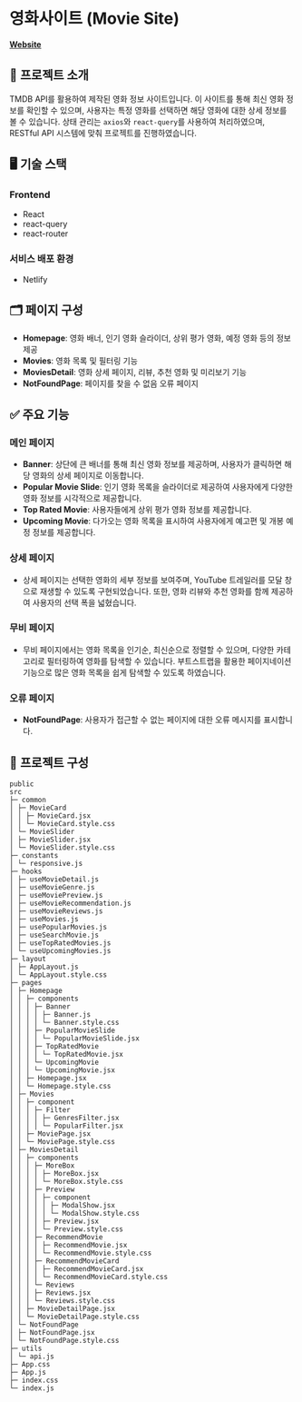 # 영화사이트 (Movie Site)

[**Website**](https://suu-movie.netlify.app/)

## 🙌 프로젝트 소개

TMDB API를 활용하여 제작된 영화 정보 사이트입니다. 이 사이트를 통해 최신 영화 정보를 확인할 수 있으며, 사용자는 특정 영화를 선택하면 해당 영화에 대한 상세 정보를 볼 수 있습니다. 상태 관리는 `axios`와 `react-query`를 사용하여 처리하였으며, RESTful API 시스템에 맞춰 프로젝트를 진행하였습니다.

## 🖥️ 기술 스택

### Frontend

- React
- react-query
- react-router

### 서비스 배포 환경

- Netlify

## 🗂️ 페이지 구성

- **Homepage**: 영화 배너, 인기 영화 슬라이더, 상위 평가 영화, 예정 영화 등의 정보 제공
- **Movies**: 영화 목록 및 필터링 기능
- **MoviesDetail**: 영화 상세 페이지, 리뷰, 추천 영화 및 미리보기 기능
- **NotFoundPage**: 페이지를 찾을 수 없음 오류 페이지

## ✅ 주요 기능

### 메인 페이지

- **Banner**: 상단에 큰 배너를 통해 최신 영화 정보를 제공하며, 사용자가 클릭하면 해당 영화의 상세 페이지로 이동합니다.
- **Popular Movie Slide**: 인기 영화 목록을 슬라이더로 제공하여 사용자에게 다양한 영화 정보를 시각적으로 제공합니다.
- **Top Rated Movie**: 사용자들에게 상위 평가 영화 정보를 제공합니다.
- **Upcoming Movie**: 다가오는 영화 목록을 표시하여 사용자에게 예고편 및 개봉 예정 정보를 제공합니다.

### 상세 페이지

- 상세 페이지는 선택한 영화의 세부 정보를 보여주며, YouTube 트레일러를 모달 창으로 재생할 수 있도록 구현되었습니다. 또한, 영화 리뷰와 추천 영화를 함께 제공하여 사용자의 선택 폭을 넓혔습니다.

### 무비 페이지

- 무비 페이지에서는 영화 목록을 인기순, 최신순으로 정렬할 수 있으며, 다양한 카테고리로 필터링하여 영화를 탐색할 수 있습니다. 부트스트랩을 활용한 페이지네이션 기능으로 많은 영화 목록을 쉽게 탐색할 수 있도록 하였습니다.

### 오류 페이지

- **NotFoundPage**: 사용자가 접근할 수 없는 페이지에 대한 오류 메시지를 표시합니다.

## 📁 프로젝트 구성
```
public
src
├─ common
│ ├─ MovieCard
│ │ ├─ MovieCard.jsx
│ │ └─ MovieCard.style.css
│ └─ MovieSlider
│ ├─ MovieSlider.jsx
│ └─ MovieSlider.style.css
├─ constants
│ └─ responsive.js
├─ hooks
│ ├─ useMovieDetail.js
│ ├─ useMovieGenre.js
│ ├─ useMoviePreview.js
│ ├─ useMovieRecommendation.js
│ ├─ useMovieReviews.js
│ ├─ useMovies.js
│ ├─ usePopularMovies.js
│ ├─ useSearchMovie.js
│ ├─ useTopRatedMovies.js
│ └─ useUpcomingMovies.js
├─ layout
│ ├─ AppLayout.js
│ └─ AppLayout.style.css
├─ pages
│ ├─ Homepage
│ │ ├─ components
│ │ │ ├─ Banner
│ │ │ │ ├─ Banner.js
│ │ │ │ └─ Banner.style.css
│ │ │ ├─ PopularMovieSlide
│ │ │ │ └─ PopularMovieSlide.jsx
│ │ │ ├─ TopRatedMovie
│ │ │ │ └─ TopRatedMovie.jsx
│ │ │ └─ UpcomingMovie
│ │ │ └─ UpcomingMovie.jsx
│ │ ├─ Homepage.jsx
│ │ └─ Homepage.style.css
│ ├─ Movies
│ │ ├─ component
│ │ │ ├─ Filter
│ │ │ │ ├─ GenresFilter.jsx
│ │ │ │ └─ PopularFilter.jsx
│ │ ├─ MoviePage.jsx
│ │ └─ MoviePage.style.css
│ ├─ MoviesDetail
│ │ ├─ components
│ │ │ ├─ MoreBox
│ │ │ │ ├─ MoreBox.jsx
│ │ │ │ └─ MoreBox.style.css
│ │ │ ├─ Preview
│ │ │ │ ├─ component
│ │ │ │ │ ├─ ModalShow.jsx
│ │ │ │ │ └─ ModalShow.style.css
│ │ │ │ ├─ Preview.jsx
│ │ │ │ └─ Preview.style.css
│ │ │ ├─ RecommendMovie
│ │ │ │ ├─ RecommendMovie.jsx
│ │ │ │ └─ RecommendMovie.style.css
│ │ │ ├─ RecommendMovieCard
│ │ │ │ ├─ RecommendMovieCard.jsx
│ │ │ │ └─ RecommendMovieCard.style.css
│ │ │ └─ Reviews
│ │ │ ├─ Reviews.jsx
│ │ │ └─ Reviews.style.css
│ │ ├─ MovieDetailPage.jsx
│ │ └─ MovieDetailPage.style.css
│ └─ NotFoundPage
│ ├─ NotFoundPage.jsx
│ └─ NotFoundPage.style.css
├─ utils
│ └─ api.js
├─ App.css
├─ App.js
├─ index.css
└─ index.js
```
